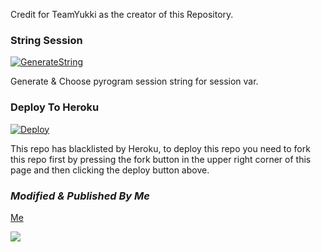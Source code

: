 
Credit for TeamYukki as the creator of this Repository.

### String Session

[![GenerateString](https://img.shields.io/badge/repl.it-generateString-yellowgreen)](https://replit.com/@levinalab/Session-Generator?lite=1&outputonly=1#main.py)

Generate & Choose pyrogram session string for session var.

### Deploy To Heroku 

[![Deploy](https://www.herokucdn.com/deploy/button.svg)](https://heroku.com/deploy)

This repo has blacklisted by Heroku, to deploy this repo you need to fork this repo first by pressing the fork button in the upper right corner of this page and then clicking the deploy button above.

<h3><i>Modified & Published By Me</i></h3>

[Me](https://github.com/maxsupun)


<img src="https://telegra.ph/file/9307e42446a4cea631bab.jpg">
